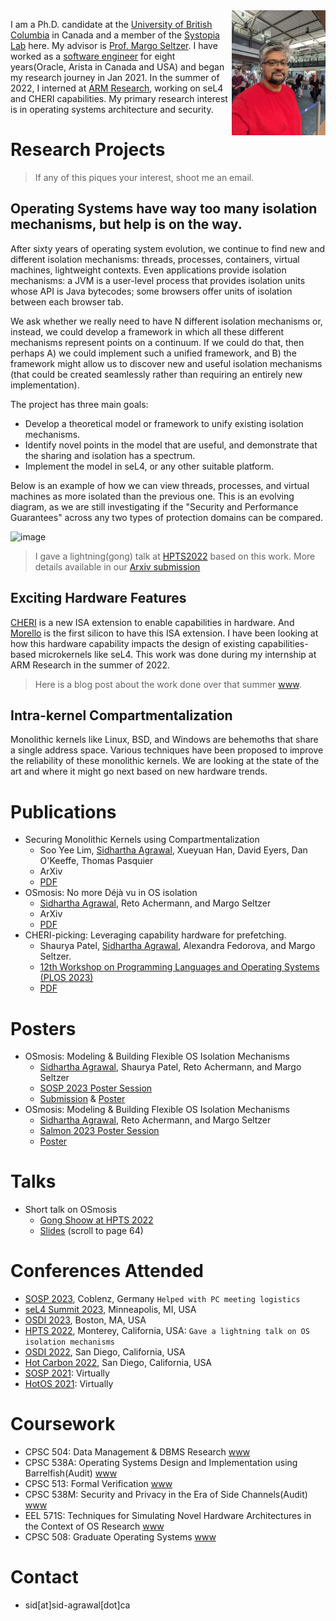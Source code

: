 <img src="profile-pic-rect.jpg" alt="drawing" height="200"  align="right" >


I am a Ph.D. candidate at the [University of British Columbia](https://www.cs.ubc.ca/) in Canada and a member of the [Systopia Lab](https://systopia.cs.ubc.ca/) here.
My advisor is [Prof. Margo Seltzer](https://www.seltzer.com/margo/).
I have worked as a [software engineer](https://www.linkedin.com/in/sidhartha-agrawal/) for eight years(Oracle, Arista in Canada and USA) and began my research journey in Jan 2021.
In the summer of 2022, I interned at [ARM Research](https://veracruz-project.github.io/),
working on seL4 and CHERI capabilities.
My primary research interest is in operating systems architecture and security.

<a id="org6d28e7e"></a>
# Research Projects

> If any of this piques your interest, shoot me an email.

## Operating Systems have way too many isolation mechanisms, but help is on the way.

After sixty years of operating system evolution, we continue to find new and different isolation mechanisms: threads, processes, containers, virtual machines, lightweight contexts.
Even applications provide isolation mechanisms: a JVM is a user-level process that provides isolation units whose API is Java bytecodes; some browsers offer units of isolation between each browser tab.

We ask whether we really need to have N different isolation mechanisms or, instead, we could develop a framework in which all these different mechanisms represent points on a continuum.
If we could do that, then perhaps A) we could implement such a unified framework, and B) the framework might allow us to discover new and useful isolation mechanisms (that could be created seamlessly rather than requiring an entirely new implementation).

The project has three main goals:
* Develop a theoretical model or framework to unify existing isolation mechanisms.
* Identify novel points in the model that are useful, and demonstrate that the sharing and isolation has a spectrum.
* Implement the model in seL4, or any other suitable platform.

Below is an example of how we can view threads, processes, and virtual machines as more isolated than the previous one.
This is an evolving diagram, as we are still investigating if the "Security and Performance Guarantees" across any two
types of protection domains can be compared.

![image](https://sid-agrawal.ca/images/isolation-spectrum.png)


> I gave a lightning(gong) talk at [HPTS2022](hpts.ws) based on this work. More details available in our [Arxiv submission](https://arxiv.org/abs/2309.09291)

## Exciting Hardware Features
[CHERI](https://www.cl.cam.ac.uk/research/security/ctsrd/cheri/) is a new ISA extension to enable capabilities in hardware.
And [Morello](https://www.arm.com/architecture/cpu/morello) is the first silicon to have this ISA extension.
I have been looking at how this hardware capability impacts the design of existing capabilities-based microkernels like seL4.
This work was done during my internship at ARM Research in the summer of 2022.

> Here is a blog post about the work done over that summer [www](https://sid-agrawal.ca/sel4,/cheri,/morello,/aarch64,/cheribsd/2023/01/01/seL4-CHERI.html).

## Intra-kernel Compartmentalization
Monolithic kernels like  Linux, BSD, and Windows are behemoths that share a single address space.
Various techniques have been proposed to improve the reliability of these monolithic kernels.
We are looking at the state of the art and where it might go next based on new hardware trends.

# Publications
* Securing Monolithic Kernels using Compartmentalization
    * Soo Yee Lim, <ins>Sidhartha Agrawal</ins>, Xueyuan Han, David Eyers, Dan O'Keeffe, Thomas Pasquier
    * ArXiv
    * [PDF](https://arxiv.org/pdf/2404.08716.pdf)
* OSmosis: No more Déjà vu in OS isolation
    * <ins>Sidhartha Agrawal</ins>, Reto Achermann, and Margo Seltzer
    * ArXiv
    * [PDF](https://arxiv.org/abs/2309.09291)
* CHERI-picking: Leveraging capability hardware for prefetching.
    * Shaurya Patel,  <ins>Sidhartha Agrawal</ins>, Alexandra Fedorova, and Margo Seltzer.
    * [12th Workshop on Programming Languages and Operating Systems (PLOS 2023)](https://plos-workshop.org/2023/)
    * [PDF](https://dl.acm.org/doi/pdf/10.1145/3623759.3624553)

# Posters
* OSmosis: Modeling & Building Flexible OS Isolation Mechanisms
    * <ins>Sidhartha Agrawal</ins>, Shaurya Patel, Reto Achermann, and Margo Seltzer
    * [SOSP 2023 Poster Session](https://sosp2023.mpi-sws.org/cfpo.html)
    * [Submission](https://sid-agrawal.ca/OSmosis_SOSP_2023_Poster_Submission.pdf) & [Poster](https://sid-agrawal.ca/OSmosis_SOSP_2023_Poster.pdf)
* OSmosis: Modeling & Building Flexible OS Isolation Mechanisms
    * <ins>Sidhartha Agrawal</ins>, Reto Achermann, and Margo Seltzer
    * [Salmon 2023 Poster Session](https://systopia.cs.ubc.ca/event)
    * [Poster](https://sid-agrawal.ca/OSmosis_Salmon_2023_Poster.pdf)

# Talks
* Short talk on OSmosis
    * [Gong Shoow at HPTS 2022](http://www.hpts.ws/papers/2022/agenda.html)
    * [Slides](http://www.hpts.ws/papers/2022/HPTS-2022-Gong-Show.pdf) (scroll to page 64)


# Conferences Attended
* [SOSP 2023](https://sosp2023.mpi-sws.org/), Coblenz, Germany `Helped with PC meeting logistics`
* [seL4 Summit 2023](https://sel4.systems/Foundation/Summit/2023/), Minneapolis, MI, USA
* [OSDI 2023](https://www.usenix.org/conference/osdi23), Boston, MA, USA
* [HPTS 2022](http://hpts.ws/index.html), Monterey, California, USA: `Gave a lightning talk on OS isolation mechanisms`
* [OSDI 2022](https://www.usenix.org/conference/osdi22), San Diego, California, USA
* [Hot Carbon 2022](https://hotcarbon.org/), San Diego, California, USA
* [SOSP 2021](https://sosp2021.mpi-sws.org/): Virtually
* [HotOS 2021](https://sigops.org/s/conferences/hotos/2021/): Virtually

<a id="org538e7d9"></a>
# Coursework
- CPSC 504: Data Management & DBMS Research [www](https://www.cs.ubc.ca/~rap/teaching/504/2022W2/index.shtml)
- CPSC 538A: Operating Systems Design and Implementation using Barrelfish(Audit) [www](<https://www.cs.ubc.ca/~achreto/teaching/538/>)
- CPSC 513: Formal Verification [www](<https://www.cs.ubc.ca/~ajh/courses/cpsc513/index.html>)
- CPSC 538M: Security and Privacy in the Era of Side Channels(Audit) [www](<https://aasthakm.github.io/courses/cpsc538m.html>)
- EEL 571S: Techniques for Simulating Novel Hardware Architectures in the Context of OS Research [www](<https://docs.google.com/document/d/1EAniq36LdA8tReo9KYm-bTFcrvbMwkutUSN8KiLYIiU/edit#heading=h.bdy4i2cqmbbn>)
- CPSC 508: Graduate Operating Systems [www](<https://www.seltzer.com/margo/teaching/CS508.21/index.html>)

<a id="org2825255"></a>
# Contact
-   sid[at]sid-agrawal[dot]ca
